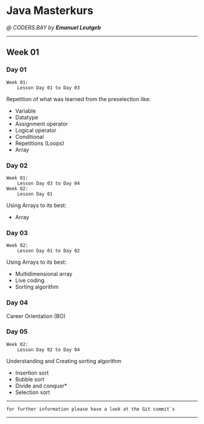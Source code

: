 # Java Masterkurs
_@ CODERS.BAY by **Emanuel Leutgeb**_
_____________________________________

## Week 01

### Day 01
    Week 01:
        Lesson Day 01 to Day 03
Repetition of what was learned from the preselection like:  
* Variable
* Datatype
* Assignment operator
* Logical operator
* Conditional
* Repetitions (Loops)
* Array

### Day 02
    Week 01:
        Lesson Day 03 to Day 04
    Week 02:
        Lesson Day 01
Using Arrays to its best:
* Array

### Day 03
    Week 02:
        Lesson Day 01 to Day 02
Using Arrays to its best:
* Multidimensional array
* Live coding
* Sorting algorithm

### Day 04

Career Orientation (BO)

### Day 05
    Week 02:
        Lesson Day 02 to Day 04
Understanding and Creating sorting algorithm
* Insertion sort
* Bubble sort
* Divide and conquer*
* Selection sort

_____________________________________
    for further information please have a look at the Git commit`s
_____________________________________
